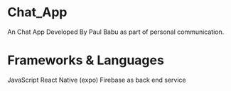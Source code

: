 # Chat_App

An Chat App Developed By Paul Babu as part of personal communication.

# Frameworks & Languages

JavaScript React Native (expo) 
Firebase as back end service
